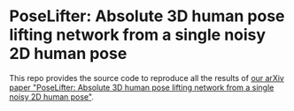 # PoseLifter: Absolute 3D human pose lifting network from a single noisy 2D human pose

This repo provides the source code to reproduce all the results of [our arXiv paper "PoseLifter: Absolute 3D human pose lifting network from a single noisy 2D human pose"](https://arxiv.org/abs/1910.12029).
